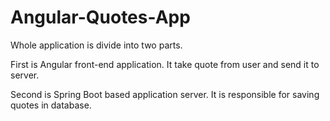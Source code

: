 # Angular-Quotes-App

Whole application is divide into two parts.

First is Angular front-end application. It take quote from user and send it to server.

Second is Spring Boot based application server. It is responsible for saving quotes in database.


